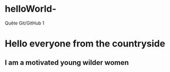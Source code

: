 # helloWorld-
Quête Git/GitHub 1

<!DOCTYPE html>
<html>
  <head>
    <meta charset="utf-8" />
    <meta name="viewport" content="width=device-width" />
    <title>Presentation</title>
  </head>
  <body>
    <h1>Hello everyone from the countryside</h1>
    <h2>I am a motivated young wilder women</h2>
  </body>
</html>
